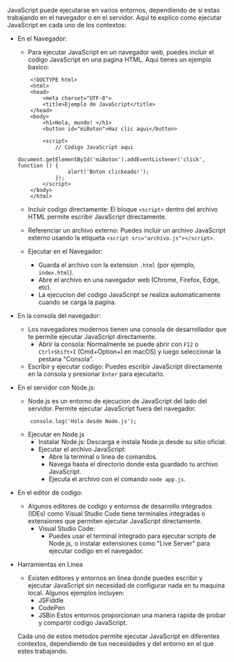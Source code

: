 JavaScript puede ejecutarse en varios entornos, dependiendo de si estas trabajando en el navegador o en el servidor. Aqui te explico como ejecutar JavaScript en cada uno de los contextos:

- En el Navegador:
    - Para ejecutar JavaScript en un navegador web, puedes incluir el codigo JavaScript en una pagina HTML. Aqui tienes un ejemplo basico:


    ```
        <!DOCTYPE html>
        <html>
        <head>
            <meta charset="UTF-8">
            <title>Ejemplo de JavaScript</title>
        </head>
        <body>
            <h1>Hola, mundo! </h1>
            <button id="miBoton">Haz clic aqui</button>

            <script>
                // Codigo JavaScript aqui
                document.getElementById('miBoton').addEventListener('click', function () {
                    alert('Boton clickeado!');
                });
            </script>
        </body>
        </html>
    ```

    - Incluir codigo directamente: El bloque `<script>` dentro del archivo HTML permite escribir JavaScript directamente.
    - Referenciar un archivo externo: Puedes incluir un archivo JavaScript externo usando la etiqueta `<script src="archivo.js"></script>`.

    - Ejecutar en el Navegador:
        - Guarda el archivo con la extension `.html` (por ejemplo, `index.html`).
        - Abre el archivo en una navegador web (Chrome, Firefox, Edge, etc).
        - La ejecucion del codigo JavaScript se realiza automaticamente cuando se carga la pagina.

- En la consola del navegador:
    - Los navegadores modernos tienen una consola de desarrollador que te permite ejecutar JavaScript directamente.
        - Abrir la consola: Normalmente se puede abrir con `F12` o `Ctrl+Shift+I` (Cmd+Option+I en macOS) y luego seleccionar la pestana "Consola".
    - Escribir y ejecutar codigo: Puedes escribir JavaScript directamente en la consola y presionar `Enter` para ejecutarlo.

- En el servidor con Node.js:
    - Node.js es un entorno de ejecucion de JavaScript del lado del servidor. Permite ejecutar JavaScript fuera del navegador.
    ```
        console.log('Hola desde Node.js');
    ```

    - Ejecutar en Node.js
        - Instalar Node.js: Descarga e instala Node.js desde su sitio oficial.
        - Ejecutar el archivo JavaScript:
            - Abre la terminal o linea de comandos.
            - Navega hasta el directorio donde esta guardado tu archivo JavaScript.
            - Ejecuta el archivo con el comando `node app.js`.

- En el editor de codigo:
    - Algunos editores de codigo y entornos de desarrollo integrados (IDEs) como Visual Studio Code tiene terminales integradas o extensiones que permiten ejecutar JavaScript directamente.
        - Visual Studio Code:
            - Puedes usar el terminal integrado para ejecutar scripts de Node.js, o instalar extensiones como "Live Server" para ejecutar codigo en el navegador.

- Harramientas en Linea
    - Existen editores y entornos en linea donde puedes escribir y ejecutar JavaScript sin necesidad de configurar nada en tu maquina local. Algunos ejemplos incluyen:
        - JSFiddle
        - CodePen
        - JSBin
    Estos entornos proporcionan una manera rapida de probar y compartir codigo JavaScript.

    Cada uno de estos metodos permite ejecutar JavaScript en diferentes contextos, dependiendo de tus necesidades y del entorno en el que estes trabajando.